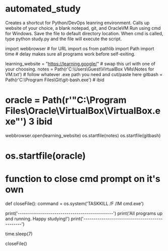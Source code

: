 # automated_study
Creates a shortcut for Python/DevOps leanring environment. Calls up website of your choice, a blank notepad, git, and OracleVM
Run using cmd for Windows. Save the file to default directory location. When cmd is called, type python study.py and the file will execute the script.

import webbrowser # for URL
import os
from pathlib import Path 
import time # delay makes sure all programs work before self-exiting.

learning_website = "https://learning.google/" # swap this url with one of your choosing.
notes = Path(r'C:\Users\Guest\VirtualBox VMs\Notes for VM.txt') # follow whatever .exe path you need and cut/paste here
gitbash = Path(r'C:\Program Files\Git\git-bash.exe') # ibid
# oracle = Path(r'"C:\Program Files\Oracle\VirtualBox\VirtualBox.exe"') 3 ibid

webbrowser.open(learning_website)
os.startfile(notes)
os.startfile(gitbash)
# os.startfile(oracle)

# function to close cmd prompt on it's own
def closeFile():
    command = os.system('TASKKILL /F /IM cmd.exe')


print('-----------------------------------------------')
print('All programs up and running. Happy studying!')
print('-----------------------------------------------')

time.sleep(7)

closeFile()
